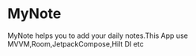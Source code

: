 # MyNote
MyNote helps you to add your daily notes.This App use MVVM,Room,JetpackCompose,Hilt DI etc
